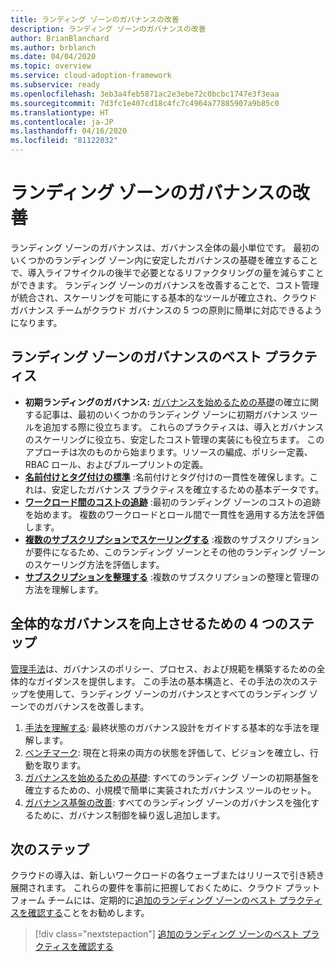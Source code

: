 ```yaml
---
title: ランディング ゾーンのガバナンスの改善
description: ランディング ゾーンのガバナンスの改善
author: BrianBlanchard
ms.author: brblanch
ms.date: 04/04/2020
ms.topic: overview
ms.service: cloud-adoption-framework
ms.subservice: ready
ms.openlocfilehash: 3eb3a4feb5871ac2e3ebe72c0bcbc1747e3f3eaa
ms.sourcegitcommit: 7d3fc1e407cd18c4fc7c4964a77885907a9b85c0
ms.translationtype: HT
ms.contentlocale: ja-JP
ms.lasthandoff: 04/16/2020
ms.locfileid: "81122032"
---
```

# <a name="improve-landing-zone-governance"></a>ランディング ゾーンのガバナンスの改善

ランディング ゾーンのガバナンスは、ガバナンス全体の最小単位です。 最初のいくつかのランディング ゾーン内に安定したガバナンスの基礎を確立することで、導入ライフサイクルの後半で必要となるリファクタリングの量を減らすことができます。 ランディング ゾーンのガバナンスを改善することで、コスト管理が統合され、スケーリングを可能にする基本的なツールが確立され、クラウド ガバナンス チームがクラウド ガバナンスの 5 つの原則に簡単に対応できるようになります。

## <a name="landing-zone-governance-best-practices"></a>ランディング ゾーンのガバナンスのベスト プラクティス

- **初期ランディングのガバナンス:** [ガバナンスを始めるための基礎](../../govern/guides/complex/index.md)の確立に関する記事は、最初のいくつかのランディング ゾーンに初期ガバナンス ツールを追加する際に役立ちます。 これらのプラクティスは、導入とガバナンスのスケーリングに役立ち、安定したコスト管理の実装にも役立ちます。 このアプローチは次のものから始まります。リソースの編成、ポリシー定義、RBAC ロール、およびブループリントの定義。
- **[名前付けとタグ付けの標準](../azure-best-practices/naming-and-tagging.md)** :名前付けとタグ付けの一貫性を確保します。これは、安定したガバナンス プラクティスを確立するための基本データです。
- **[ワークロード間のコストの追跡](../azure-best-practices/track-costs.md)** :最初のランディング ゾーンのコストの追跡を始めます。 複数のワークロードとロール間で一貫性を適用する方法を評価します。
- **[複数のサブスクリプションでスケーリングする](../azure-best-practices/scale-subscriptions.md)** :複数のサブスクリプションが要件になるため、このランディング ゾーンとその他のランディング ゾーンのスケーリング方法を評価します。
- **[サブスクリプションを整理する](../azure-best-practices/organize-subscriptions.md)** :複数のサブスクリプションの整理と管理の方法を理解します。

## <a name="four-steps-to-improve-overall-governance"></a>全体的なガバナンスを向上させるための 4 つのステップ

[管理手法](../../govern/index.md)は、ガバナンスのポリシー、プロセス、および規範を構築するための全体的なガイダンスを提供します。 この手法の基本構造と、その手法の次のステップを使用して、ランディング ゾーンのガバナンスとすべてのランディング ゾーンでのガバナンスを改善します。

1. [手法を理解する](../../govern/methodology.md): 最終状態のガバナンス設計をガイドする基本的な手法を理解します。
2. [ベンチマーク](../../govern/benchmark.md): 現在と将来の両方の状態を評価して、ビジョンを確立し、行動を取ります。
3. [ガバナンスを始めるための基礎](../../govern/initial-foundation.md): すべてのランディング ゾーンの初期基盤を確立するための、小規模で簡単に実装されたガバナンス ツールのセット。
4. [ガバナンス基盤の改善](../../govern/foundation-improvements.md): すべてのランディング ゾーンのガバナンスを強化するために、ガバナンス制御を繰り返し追加します。

## <a name="next-steps"></a>次のステップ

クラウドの導入は、新しいワークロードの各ウェーブまたはリリースで引き続き展開されます。 これらの要件を事前に把握しておくために、クラウド プラットフォーム チームには、定期的に[追加のランディング ゾーンのベスト プラクティスを確認する](../azure-best-practices/index.md)ことをお勧めします。

> [!div class="nextstepaction"]
> [追加のランディング ゾーンのベスト プラクティスを確認する](../azure-best-practices/index.md)
